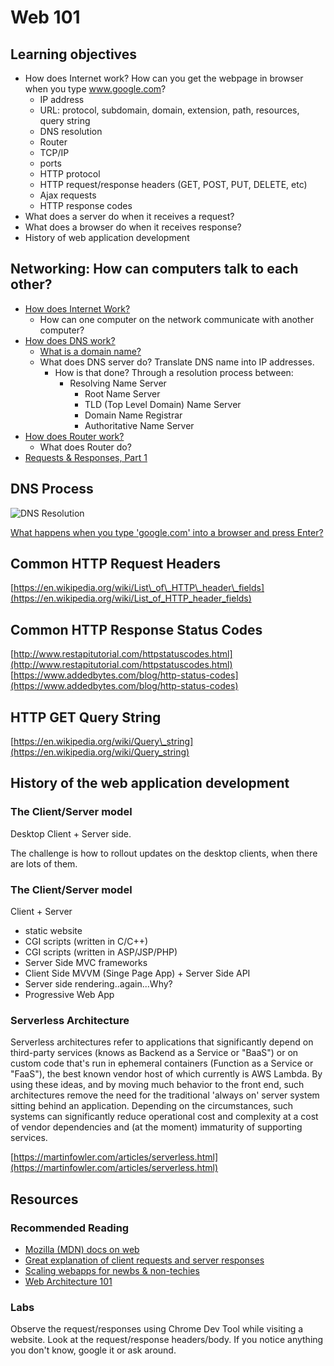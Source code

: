 # Web 101

## Learning objectives

* How does Internet work? How can you get the webpage in browser when you type www.google.com?
  * IP address
  * URL: protocol, subdomain, domain, extension, path, resources, query string
  * DNS resolution
  * Router
  * TCP/IP 
  * ports
  * HTTP protocol
  * HTTP request/response headers \(GET, POST, PUT, DELETE, etc\)
  * Ajax requests
  * HTTP response codes
* What does a server do when it receives a request?
* What does a browser do when it receives response?
* History of web application development     

## Networking: How can computers talk to each other?

* [How does Internet Work?](https://www.youtube.com/watch?v=7_LPdttKXPc)
  * How can one computer on the network communicate with another computer?
* [How does DNS work?](https://www.youtube.com/watch?v=72snZctFFtA)
  * [What is a domain name?](https://8thlight.com/blog/avni-kothari/2018/10/16/domain-name-servers.html)
  * What does DNS server do? Translate DNS name into IP addresses.
    * How is that done? Through a resolution process between:
      * Resolving Name Server
        * Root Name Server
        * TLD \(Top Level Domain\) Name Server
        * Domain Name Registrar 
        * Authoritative Name Server 
* [How does Router work?](https://www.youtube.com/watch?v=f9M6P9IVn7k)
  * What does Router do? 
* [Requests & Responses, Part 1](https://www.youtube.com/watch?v=e4S8zfLdLgQ)

## DNS Process
![DNS Resolution](https://qph.fs.quoracdn.net/main-qimg-38e19cdef7b1ebdbf9bc85430bbc93c1) 

[What happens when you type 'google.com' into a browser and press Enter?](https://dev.to/antonfrattaroli/what-happens-when-you-type-googlecom-into-a-browser-and-press-enter-39g8)

## Common HTTP Request Headers

[https://en.wikipedia.org/wiki/List\_of\_HTTP\_header\_fields](https://en.wikipedia.org/wiki/List_of_HTTP_header_fields)

## Common HTTP Response Status Codes

[http://www.restapitutorial.com/httpstatuscodes.html](http://www.restapitutorial.com/httpstatuscodes.html) [https://www.addedbytes.com/blog/http-status-codes](https://www.addedbytes.com/blog/http-status-codes)

## HTTP GET Query String

[https://en.wikipedia.org/wiki/Query\_string](https://en.wikipedia.org/wiki/Query_string)

## History of the web application development

### The Client/Server model

Desktop Client + Server side.

The challenge is how to rollout updates on the desktop clients, when there are lots of them.

### The Client/Server model

Client + Server

* static website
* CGI scripts \(written in C/C++\)
* CGI scripts \(written in ASP/JSP/PHP\)
* Server Side MVC frameworks
* Client Side MVVM \(Singe Page App\) + Server Side API
* Server side rendering..again...Why?
* Progressive Web App

### Serverless Architecture

Serverless architectures refer to applications that significantly depend on third-party services \(knows as Backend as a Service or "BaaS"\) or on custom code that's run in ephemeral containers \(Function as a Service or "FaaS"\), the best known vendor host of which currently is AWS Lambda. By using these ideas, and by moving much behavior to the front end, such architectures remove the need for the traditional 'always on' server system sitting behind an application. Depending on the circumstances, such systems can significantly reduce operational cost and complexity at a cost of vendor dependencies and \(at the moment\) immaturity of supporting services.

[https://martinfowler.com/articles/serverless.html](https://martinfowler.com/articles/serverless.html)

## Resources

### Recommended Reading

* [Mozilla \(MDN\) docs on web](https://developer.mozilla.org/en-US/docs/Learn/Common_questions)
* [Great explanation of client requests and server responses](https://www.youtube.com/watch?v=keo0dglCj7I)
* [Scaling webapps for newbs & non-techies](https://arcentry.com/blog/scaling-webapps-for-newbs-and-non-techies/)
* [Web Architecture 101](https://engineering.videoblocks.com/web-architecture-101-a3224e126947?ref=abhimanyu)

### Labs

Observe the request/responses using Chrome Dev Tool while visiting a website. Look at the request/response headers/body. If you notice anything you don't know, google it or ask around.

